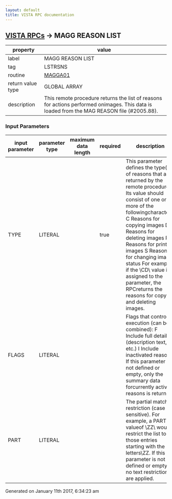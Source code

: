 ```yaml
---
layout: default
title: VISTA RPC documentation
---
```




## [VISTA RPCs](TableOfContent.md) &#8594; MAGG REASON LIST 

 property | value 
--- | --- 
 label | MAGG REASON LIST
 tag | LSTRSNS
 routine | [MAGGA01](http://code.osehra.org/dox/Routine_MAGGA01_source.html)
 return value type | GLOBAL ARRAY
 description | This remote procedure returns the list of reasons for actions performed onimages. This data is loaded from the MAG REASON file (#2005.88).

### Input Parameters

| input parameter | parameter type | maximum data length | required | description | 
| --- | --- | --- | --- | --- | 
| TYPE | LITERAL |  | true | This parameter defines the type(s) of reasons that are returned by the remote procedure. Its value should consist of one or more of the followingcharacters:   C  Reasons for copying images   D  Reasons for deleting images   P  Reasons for printing images   S  Reasons for changing image status For example, if the \CD\ value is assigned to the parameter, the RPCreturns the reasons for copying and deleting images. | 
| FLAGS | LITERAL |  |  | Flags that control execution (can be combined):   F  Include full details (description text, etc.)   I  Include inactivated reasons If this parameter is not defined or empty, only the summary data forcurrently active reasons is returned. | 
| PART | LITERAL |  |  | The partial match restriction (case sensitive). For example, a PART valueof \ZZ\ would restrict the list to those entries starting with the letters\ZZ\. If this parameter is not defined or empty, no text restrictions are applied. | 




Generated on January 11th 2017, 6:34:23 am